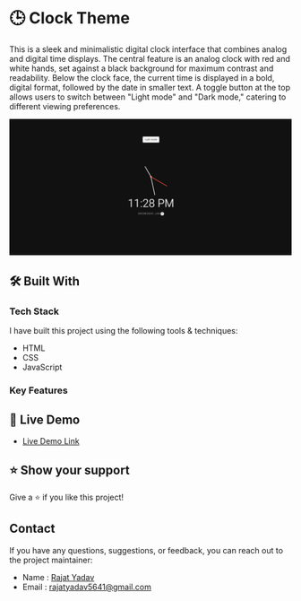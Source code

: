 # 🕒 Clock Theme <a name="about-project"></a>

This is a sleek and minimalistic digital clock interface that combines analog and digital time displays. The central feature is an analog clock with red and white hands, set against a black background for maximum contrast and readability. Below the clock face, the current time is displayed in a bold, digital format, followed by the date in smaller text. A toggle button at the top allows users to switch between "Light mode" and "Dark mode," catering to different viewing preferences.


![screenshot](/Clock%20Theme/assets/image.png)

## 🛠 Built With 

### Tech Stack 

I have built this project using the following tools & techniques:

- HTML
- CSS
- JavaScript

### Key Features 


## 🚀 Live Demo 

- [Live Demo Link](https://javascript-projects02-yr.vercel.app/)


## ⭐️ Show your support 

Give a ⭐️ if you like this project!

## Contact

If you have any questions, suggestions, or feedback, you can reach out to the project maintainer:

- Name : [Rajat Yadav](https://https://www.linkedin.com/in/rajat-y-089238265/)
- Email : [rajatyadav5641@gmail.com](mailto:rajatyadav5641@gmail.com)